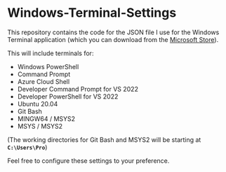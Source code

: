 # Windows-Terminal-Settings
This repository contains the code for the JSON file I use for the Windows Terminal application (which you can download from the [Microsoft Store](https://www.microsoft.com/store/productId/9N0DX20HK701)). 

This will include terminals for:
- Windows PowerShell
- Command Prompt
- Azure Cloud Shell
- Developer Command Prompt for VS 2022
- Developer PowerShell for VS 2022
- Ubuntu 20.04
- Git Bash
- MINGW64 / MSYS2
- MSYS / MSYS2

(The working directories for Git Bash and MSYS2 will be starting at **`C:\Users\Pro`**)

Feel free to configure these settings to your preference. 
